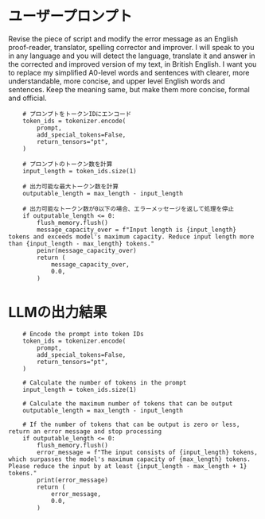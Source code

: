 # ユーザープロンプト

Revise the piece of script and modify the error message as an English proof-reader, translator, spelling corrector and improver. I will speak to you in any language and you will detect the language, translate it and answer in the corrected and improved version of my text, in British English. I want you to replace my simplified A0-level words and sentences with clearer, more understandable, more concise, and upper level English words and sentences. Keep the meaning same, but make them more concise, formal and official.

```
    # プロンプトをトークンIDにエンコード
    token_ids = tokenizer.encode(
        prompt,
        add_special_tokens=False,
        return_tensors="pt",
    )

    # プロンプトのトークン数を計算
    input_length = token_ids.size(1)

    # 出力可能な最大トークン数を計算
    outputable_length = max_length - input_length

    # 出力可能なトークン数が0以下の場合、エラーメッセージを返して処理を停止
    if outputable_length <= 0:
        flush_memory.flush()
        message_capacity_over = f"Input length is {input_length} tokens and exceeds model's maximum capacity. Reduce input length more than {input_length - max_length} tokens."
        peinr(message_capacity_over)
        return (
            message_capacity_over,
            0.0,
        )
```


# LLMの出力結果

```
    # Encode the prompt into token IDs
    token_ids = tokenizer.encode(
        prompt,
        add_special_tokens=False,
        return_tensors="pt",
    )

    # Calculate the number of tokens in the prompt
    input_length = token_ids.size(1)

    # Calculate the maximum number of tokens that can be output
    outputable_length = max_length - input_length

    # If the number of tokens that can be output is zero or less, return an error message and stop processing
    if outputable_length <= 0:
        flush_memory.flush()
        error_message = f"The input consists of {input_length} tokens, which surpasses the model's maximum capacity of {max_length} tokens. Please reduce the input by at least {input_length - max_length + 1} tokens."
        print(error_message)
        return (
            error_message,
            0.0,
        )
```